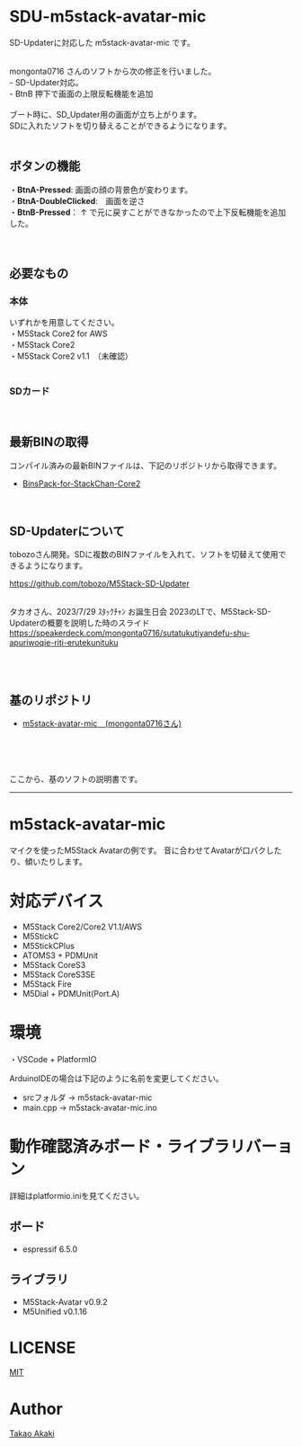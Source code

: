 # SDU-m5stack-avatar-mic
SD-Updaterに対応した m5stack-avatar-mic です。<br>

<br>
mongonta0716 さんのソフトから次の修正を行いました。<br>
- SD-Updater対応。<br>
- BtnB 押下で画面の上限反転機能を追加<br>

<br>
ブート時に、SD_Updater用の画面が立ち上がります。<br>
SDに入れたソフトを切り替えることができるようになります。<br>
<br>



## ボタンの機能
・<b>BtnA-Pressed</b>: 画面の顔の背景色が変わります。<br>
・<b>BtnA-DoubleClicked</b>:　画面を逆さ<br>
・<b>BtnB-Pressed</b>： ↑ で元に戻すことができなかったので上下反転機能を追加した。<br>
<br>
<br>


## 必要なもの
### 本体<br>
いずれかを用意してください。<br>
・M5Stack Core2 for AWS<br>
・M5Stack Core2 <br>
・M5Stack Core2 v1.1　（未確認）<br>
<br>

### SDカード
<br>


## 最新BINの取得
コンパイル済みの最新BINファイルは、下記のリポジトリから取得できます。
- [BinsPack-for-StackChan-Core2](https://github.com/NoRi-230401/BinsPack-for-StackChan-Core2)<br>
<br>


## SD-Updaterについて
tobozoさん開発。SDに複数のBINファイルを入れて、ソフトを切替えて使用できるようになります。<br>

 https://github.com/tobozo/M5Stack-SD-Updater<br><br>


タカオさん、2023/7/29 ｽﾀｯｸﾁｬﾝ お誕生日会 2023のLTで、M5Stack-SD-Updaterの概要を説明した時のスライド<br>
https://speakerdeck.com/mongonta0716/sutatukutiyandefu-shu-apuriwoqie-riti-erutekunituku

<br><br>


## 基のリポジトリ
- [m5stack-avatar-mic　(mongonta0716さん)](https://github.com/mongonta0716/m5stack-avatar-mic)<br>
<br>
<br><br>

ここから、基のソフトの説明書です。

-----




# m5stack-avatar-mic
マイクを使ったM5Stack Avatarの例です。
音に合わせてAvatarが口パクしたり、傾いたりします。

# 対応デバイス

- M5Stack Core2/Core2 V1.1/AWS
- M5StickC
- M5StickCPlus
- ATOMS3 + PDMUnit
- M5Stack CoreS3
- M5Stack CoreS3SE
- M5Stack Fire
- M5Dial + PDMUnit(Port.A)

# 環境

・VSCode + PlatformIO

ArduinoIDEの場合は下記のように名前を変更してください。
- srcフォルダ -> m5stack-avatar-mic
- main.cpp -> m5stack-avatar-mic.ino

# 動作確認済みボード・ライブラリバーョン

詳細はplatformio.iniを見てください。

## ボード

- espressif 6.5.0

## ライブラリ
- M5Stack-Avatar v0.9.2
- M5Unified v0.1.16

# LICENSE
[MIT](https://github.com/mongonta0716/m5stack-avatar-mic/blob/main/LICENSE)

# Author

[Takao Akaki](https://github.com/mongonta0716)